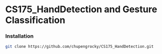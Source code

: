 # CS175_HandDetection and Gesture Classification
### Installation
```bash
git clone https://github.com/chupengrocky/CS175_HandDetection.git
